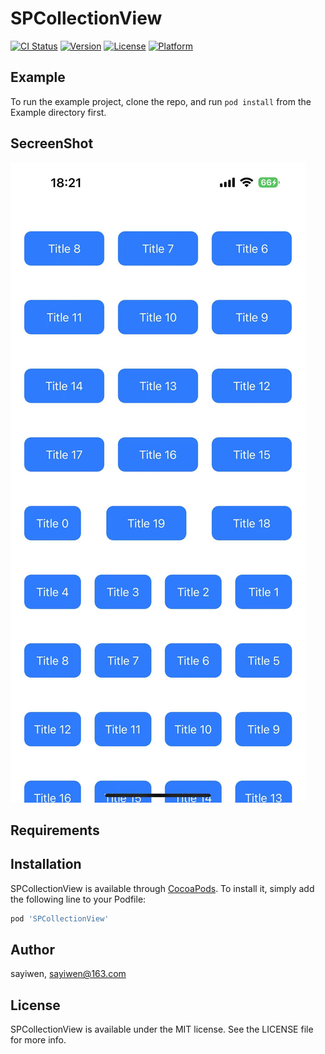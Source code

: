 # SPCollectionView

[![CI Status](https://img.shields.io/travis/sayiwen/SPCollectionView.svg?style=flat)](https://travis-ci.org/sayiwen/SPCollectionView)
[![Version](https://img.shields.io/cocoapods/v/SPCollectionView.svg?style=flat)](https://cocoapods.org/pods/SPCollectionView)
[![License](https://img.shields.io/cocoapods/l/SPCollectionView.svg?style=flat)](https://cocoapods.org/pods/SPCollectionView)
[![Platform](https://img.shields.io/cocoapods/p/SPCollectionView.svg?style=flat)](https://cocoapods.org/pods/SPCollectionView)

## Example

To run the example project, clone the repo, and run `pod install` from the Example directory first.

## SecreenShot

![image](https://raw.githubusercontent.com/sayiwen/SPCollectionView-OC/main/main.jpg)

## Requirements

## Installation

SPCollectionView is available through [CocoaPods](https://cocoapods.org). To install
it, simply add the following line to your Podfile:

```ruby
pod 'SPCollectionView'
```

## Author

sayiwen, sayiwen@163.com

## License

SPCollectionView is available under the MIT license. See the LICENSE file for more info.
